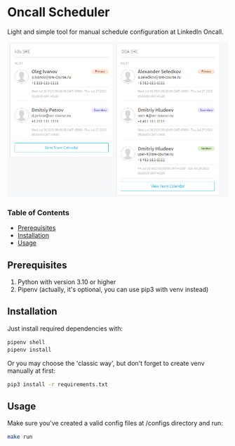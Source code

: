 <div align="left">
  <h1><strong>Oncall Scheduler</strong></h1>
  <p>Light and simple tool for manual schedule configuration at LinkedIn Oncall.</p>
</div>

![ResultDemo](/img/demo.png)

### Table of Contents
- [Prerequisites](#prerequisites)
- [Installation](#installation)
- [Usage](#usage)


## Prerequisites

1) Python with version 3.10 or higher 
2) Pipenv (actually, it's optional, you can use pip3 with venv instead)

## Installation

Just install required dependencies with: 
```bash
pipenv shell
pipenv install
```
Or you may choose the 'classic way', but don't forget to create venv manually at first: 
```bash
pip3 install -r requirements.txt
```

## Usage
Make sure you've created a valid config files at /configs directory and run:
```bash
make run
```